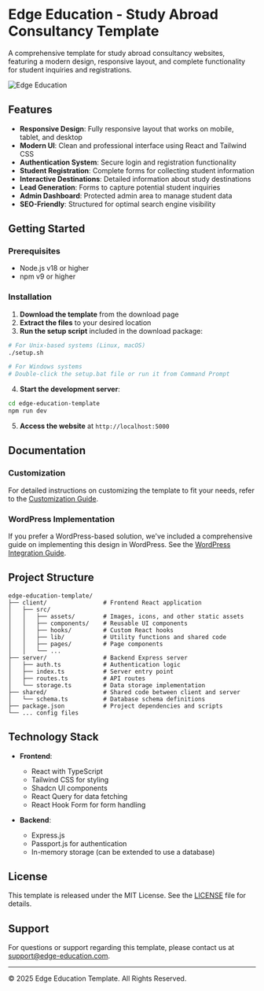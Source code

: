# Edge Education - Study Abroad Consultancy Template

A comprehensive template for study abroad consultancy websites, featuring a modern design, responsive layout, and complete functionality for student inquiries and registrations.

![Edge Education](./assets/edge-education-logo.png)

## Features

- **Responsive Design**: Fully responsive layout that works on mobile, tablet, and desktop
- **Modern UI**: Clean and professional interface using React and Tailwind CSS
- **Authentication System**: Secure login and registration functionality
- **Student Registration**: Complete forms for collecting student information
- **Interactive Destinations**: Detailed information about study destinations
- **Lead Generation**: Forms to capture potential student inquiries
- **Admin Dashboard**: Protected admin area to manage student data
- **SEO-Friendly**: Structured for optimal search engine visibility

## Getting Started

### Prerequisites

- Node.js v18 or higher
- npm v9 or higher

### Installation

1. **Download the template** from the download page
2. **Extract the files** to your desired location
3. **Run the setup script** included in the download package:

```sh
# For Unix-based systems (Linux, macOS)
./setup.sh

# For Windows systems
# Double-click the setup.bat file or run it from Command Prompt
```

4. **Start the development server**:

```sh
cd edge-education-template
npm run dev
```

5. **Access the website** at `http://localhost:5000`

## Documentation

### Customization

For detailed instructions on customizing the template to fit your needs, refer to the [Customization Guide](CUSTOMIZATION.md).

### WordPress Implementation

If you prefer a WordPress-based solution, we've included a comprehensive guide on implementing this design in WordPress. See the [WordPress Integration Guide](WORDPRESS_INTEGRATION.md).

## Project Structure

```
edge-education-template/
├── client/                # Frontend React application
│   ├── src/
│   │   ├── assets/        # Images, icons, and other static assets
│   │   ├── components/    # Reusable UI components
│   │   ├── hooks/         # Custom React hooks
│   │   ├── lib/           # Utility functions and shared code
│   │   ├── pages/         # Page components
│   │   └── ...
├── server/                # Backend Express server
│   ├── auth.ts            # Authentication logic
│   ├── index.ts           # Server entry point
│   ├── routes.ts          # API routes
│   └── storage.ts         # Data storage implementation
├── shared/                # Shared code between client and server
│   └── schema.ts          # Database schema definitions
├── package.json           # Project dependencies and scripts
└── ... config files
```

## Technology Stack

- **Frontend**:
  - React with TypeScript
  - Tailwind CSS for styling
  - Shadcn UI components
  - React Query for data fetching
  - React Hook Form for form handling

- **Backend**:
  - Express.js
  - Passport.js for authentication
  - In-memory storage (can be extended to use a database)

## License

This template is released under the MIT License. See the [LICENSE](LICENSE) file for details.

## Support

For questions or support regarding this template, please contact us at support@edge-education.com.

---

© 2025 Edge Education Template. All Rights Reserved.